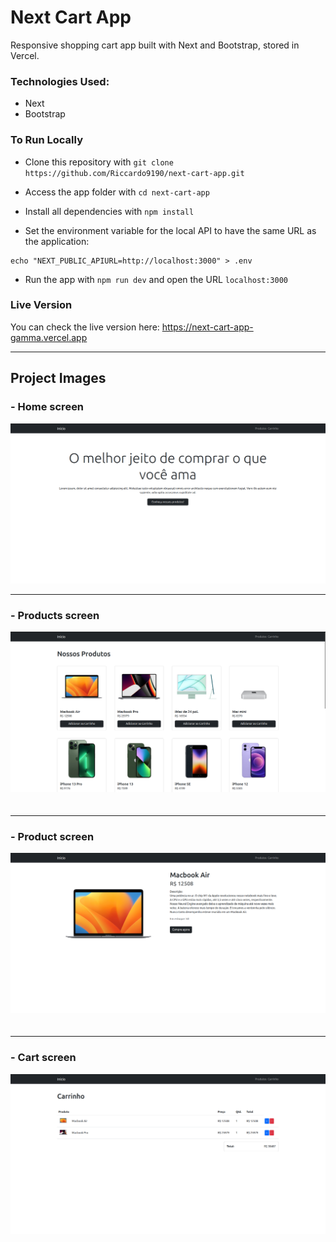 # Next Cart App

Responsive shopping cart app built with Next and Bootstrap, stored in Vercel. 

### Technologies Used:

- Next
- Bootstrap

### To Run Locally

- Clone this repository with ```git clone https://github.com/Riccardo9190/next-cart-app.git```

- Access the app folder with ```cd next-cart-app```

- Install all dependencies with ```npm install```

- Set the environment variable for the local API to have the same URL as the application: 

```shell
echo "NEXT_PUBLIC_APIURL=http://localhost:3000" > .env
```

- Run the app with ```npm run dev``` and open the URL ```localhost:3000```

### Live Version

You can check the live version here: https://next-cart-app-gamma.vercel.app

<hr/>

## Project Images

### - Home screen
<img src="https://github.com/Riccardo9190/next-cart-app/blob/main/public/home.png" /> 

<hr/>

### - Products screen
<img src="https://github.com/Riccardo9190/next-cart-app/blob/main/public/products.png" />ㅤ

<hr/>

### - Product screen
<img src="https://github.com/Riccardo9190/next-cart-app/blob/main/public/product.png" />ㅤ

<hr/>

### - Cart screen
<img src="https://github.com/Riccardo9190/next-cart-app/blob/main/public/cart.png" />ㅤ

